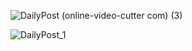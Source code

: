 
![DailyPost (online-video-cutter com) (3)](https://github.com/user-attachments/assets/96206397-a01c-491f-bc78-4175c7fca331)


![DailyPost_1](https://github.com/user-attachments/assets/f9c36476-2dbd-4fa6-b03a-6f19fcf973c3)
